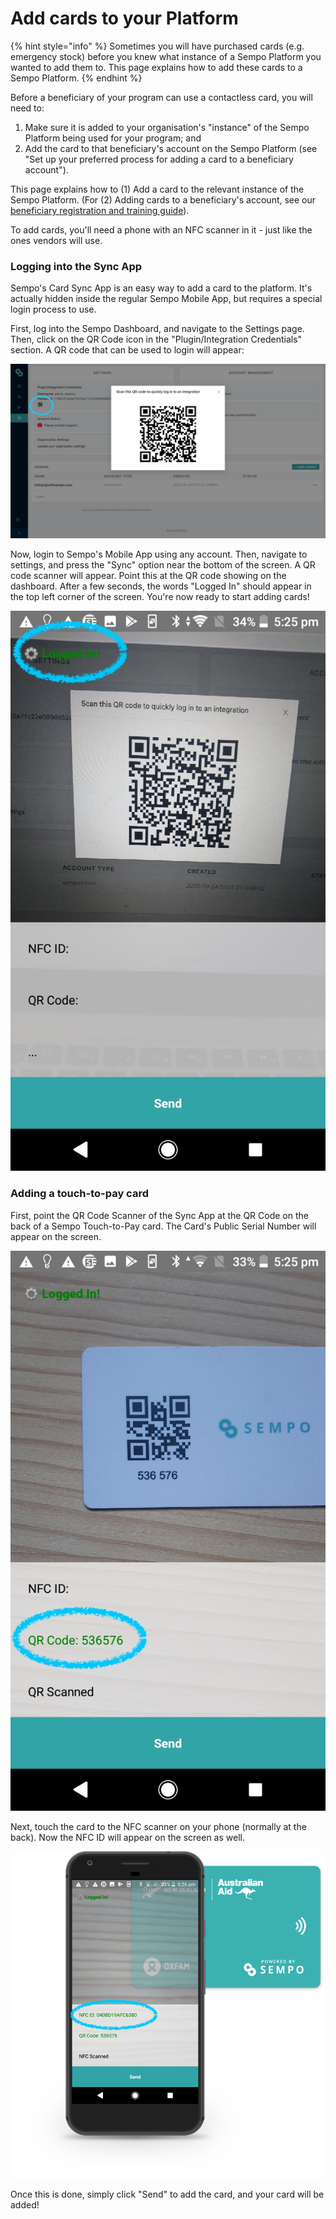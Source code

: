 # Add cards to your Platform

{% hint style="info" %}
Sometimes you will have purchased cards \(e.g. emergency stock\) before you knew what instance of a Sempo Platform you wanted to add them to. This page explains how to add these cards to a Sempo Platform.
{% endhint %}

Before a beneficiary of your program can use a contactless card, you will need to: 

1. Make sure it is added to your organisation's "instance" of the Sempo Platform being used for your program; and 
2. Add the card to that beneficiary's account on the Sempo Platform \(see "Set up your preferred process for adding a card to a beneficiary account"\). 

This page explains how to \(1\) Add a card to the relevant instance of the Sempo Platform. \(For \(2\) Adding cards to a beneficiary's account, see our[ beneficiary registration and training guide](deliver-your-beneficiary-registration-and-training-session.md)\).

To add cards, you'll need a phone with an NFC scanner in it - just like the ones vendors will use.

### Logging into the Sync App

Sempo's Card Sync App is an easy way to add a card to the platform. It's actually hidden inside the regular Sempo Mobile App, but requires a special login process to use.

First, log into the Sempo Dashboard, and navigate to the Settings page. Then, click on the QR Code icon in the "Plugin/Integration Credentials" section. A QR code that can be used to login will appear:

![A photo of the Sempo Authentication QR Code on the dashboard](../../.gitbook/assets/SyncLogin.png)

Now, login to Sempo's Mobile App using any account. Then, navigate to settings, and press the "Sync" option near the bottom of the screen. A QR code scanner will appear. Point this at the QR code showing on the dashboard. After a few seconds, the words "Logged In" should appear in the top left corner of the screen. You're now ready to start adding cards!

![A photo of the Sempo Authentication QR Code being scanned by a phone](../../.gitbook/assets/PhoneLogIn.jpg)

### Adding a touch-to-pay card

First, point the QR Code Scanner of the Sync App at the QR Code on the back of a Sempo Touch-to-Pay card. The Card's Public Serial Number will appear on the screen.

![A photo of the Sempo Touch-to-Pay Card QR Code being scanned by a phone](../../.gitbook/assets/AddWithQR.jpg)

Next, touch the card to the NFC scanner on your phone \(normally at the back\). Now the NFC ID will appear on the screen as well.

![A photo of the Sempo Touch-to-Pay Card NFC-chip being scanned by a phone](../../.gitbook/assets/Touch.png)

Once this is done, simply click "Send" to add the card, and your card will be added!

